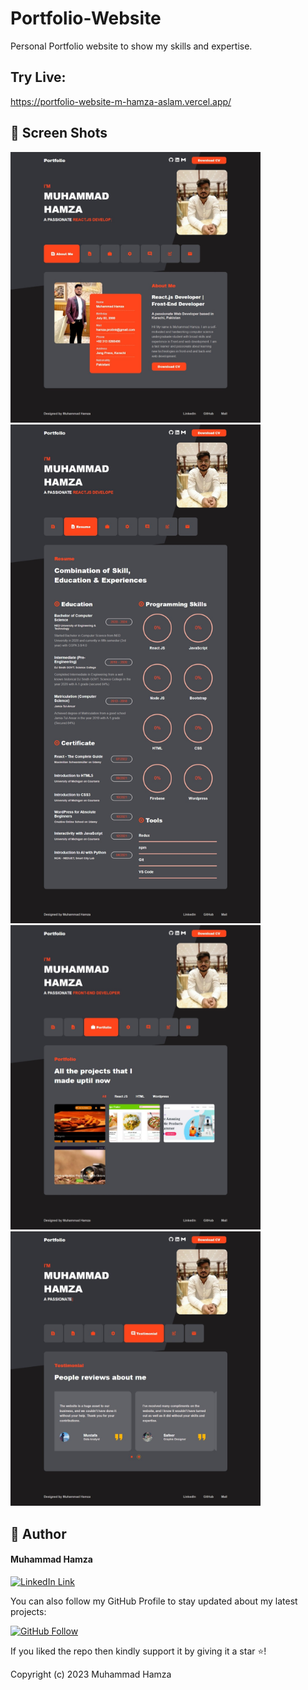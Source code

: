 # Portfolio-Website

Personal Portfolio website to show my skills and expertise.

## Try Live: 

https://portfolio-website-m-hamza-aslam.vercel.app/

## 📱 Screen Shots

<img src="https://github.com/M-Hamza-Aslam/Portfolio-Website/blob/main/ScreenShots/SS1.jpeg?raw=true" width=400>  <img src="https://github.com/M-Hamza-Aslam/Portfolio-Website/blob/main/ScreenShots/SS2.jpeg?raw=true" width=400> <img src="https://github.com/M-Hamza-Aslam/Portfolio-Website/blob/main/ScreenShots/SS3.jpeg?raw=true" width=400> <img src="https://github.com/M-Hamza-Aslam/Portfolio-Website/blob/main/ScreenShots/SS4.jpeg?raw=true" width=400>

## 🧑 Author

#### Muhammad Hamza
[![LinkedIn Link](https://img.shields.io/badge/Connect-Hamza-blue.svg?logo=linkedin&longCache=true&style=social&label=Connect
)](https://www.linkedin.com/in/muhammad-hamza-1bb698213/)

You can also follow my GitHub Profile to stay updated about my latest projects:

[![GitHub Follow](https://img.shields.io/badge/Connect-Hamza-blue.svg?logo=Github&longCache=true&style=social&label=Follow)](https://github.com/M-Hamza-Aslam)

If you liked the repo then kindly support it by giving it a star ⭐!

Copyright (c) 2023 Muhammad Hamza
